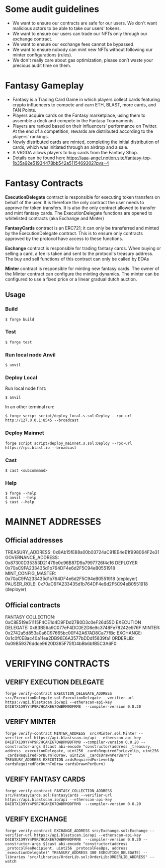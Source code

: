 # Some audit guidelines

- We want to ensure our contracts are safe for our users. We don't want malicious actors to be able to take our users' tokens.
- We want to ensure our users can trade our NFTs only through our exchange contract.
- We want to ensure our exchange fees cannot be bypassed.
- We want to ensure nobody can mint new NFTs without following our minter configurations (rules).
- We don't really care about gas optimization, please don’t waste your precious audit time on them.

# Fantasy Gameplay 
- Fantasy is a Trading Card Game in which players collect cards featuring crypto influencers to compete and earn ETH, BLAST, more cards, and FAN Points.
- Players acquire cards on the Fantasy marketplace, using them to assemble a deck and compete in the Fantasy Tournaments.
- Players are ranked based on their influencers' performance on Twitter. At the end of a competition, rewards are distributed according to the players' rankings.
- Newly distributed cards are minted, completing the initial distribution of cards, which was initiated through an airdrop and a sale.
- A VRGDA allows players to buy cards from the Fantasy Shop.
- Details can be found here https://aaa-angel.notion.site/fantasy-top-1b35a92e51934478bb542a5115469302?pvs=4


# Fantasy Contracts

**ExecutionDelegate** contract is responsible for executing token transfers on behalf of the user. It is therefore the only contract the user needs to approve for token transfers. It is also the only contract allowed to transfer and mint fantasy cards. The ExecutionDelegate functions are opened to whitelisted contracts (aka Exchange and Minter)

**FantasyCards** contract is an ERC721; it can only be transferred and minted by the ExecutionDelegate contract. This is to ensure only contracts approved by the protocol have access to these functions.

**Exchange** contract is responsible for trading fantasy cards. When buying or selling a card, a fee is taken and sent to the protocol's treasury address. The buy and sell functions of this contract can only be called by EOAs

**Minter** contract is responsible for minting new fantasy cards. The owner of the Minter contract can configure the minting dynamics. The minter can be configured to use a fixed price or a linear gradual dutch auction.

## Usage

### Build

```shell
$ forge build
```

### Test

```shell
$ forge test
```

### Run local node Anvil

```shell
$ anvil
```

### Deploy Local

Run local node first:

```shell
$ anvil
```

In an other terminal run:

```shell
$ forge script script/deploy_local.s.sol:Deploy --rpc-url http://127.0.0.1:8545 --broadcast
```

### Deploy Mainnet
```shell
forge script script/deploy_mainnet.s.sol:Deploy --rpc-url https://rpc.blast.io --broadcast
```

### Cast

```shell
$ cast <subcommand>
```

### Help

```shell
$ forge --help
$ anvil --help
$ cast --help
```


# MAINNET ADDRESSES

## Official addresses
TREASURY_ADDRESS:  0x8Ab15fE88a00b03724aC91EE4eE1f998064F2e31
GOVERNANCE_ADDRESS:  0x87300D35353D21479e0c96B87D9a7997726f4c16
DEPLOYER 0x70aC9FA233435d1b764DF4e6d2F5C94eB0551918
MINT_CONFIG_MASTER: 0x70aC9FA233435d1b764DF4e6d2F5C94eB0551918 (deployer)
PAUSER_ROLE: 0x70aC9FA233435d1b764DF4e6d2F5C94eB0551918 (deployer)

## Official contracts
FANTASY COLLECTION:  0xC8E519e51115F4CE1d4D9FDd27B0D3c0eF26d55D
EXECUTION DELEGATE:  0x83B56a9C077eF4DC0E2D8e9c3748Fe78242e976F
MINTER:  0x2742a5d853a0a6C97665bc00F42A67AD8Ca77fBc
EXCHANGE:  0x1c0f0E8ac40a11ea2DB96E6A3577bDDd15839fa1
ORDERLIB: 0x09B59376ddce9620D385F75fD4bBb6b1B5C3A6F0



# VERIFYING CONTRACTS

## VERIFY EXECUTION DELEGATE
```shell
forge verify-contract EXECUTION_DELEGATE_ADDRESS src/ExecutionDelegate.sol:ExecutionDelegate --verifier-url https://api.blastscan.io/api --etherscan-api-key D4IBTX1D9YY4P9R7HCAKE67QWBRM9DFRM8  --compiler-version 0.8.20
```

## VERIFY MINTER
```shell
forge verify-contract MINTER_ADDRESS  src/Minter.sol:Minter --verifier-url https://api.blastscan.io/api --etherscan-api-key D4IBTX1D9YY4P9R7HCAKE67QWBRM9DFRM8 --compiler-version 0.8.20 --constructor-args $(cast abi-encode "constructor(address _treasury, address _executionDelegate, uint256 _cardsRequiredForLevelUp, uint256 _cardsRequiredForBurnToDraw, uint256 _cardsDrawnPerBurn)" TREASURY_ADDRESS EXECUTION ardsRequiredForLevelUp cardsRequiredForBurnToDraw cardsDrawnPerBurn)
```

## VERIFY FANTASY CARDS
```shell
forge verify-contract FANTASY_COLLECTION_ADDRESS src/FantasyCards.sol:FantasyCards --verifier-url https://api.blastscan.io/api --etherscan-api-key D4IBTX1D9YY4P9R7HCAKE67QWBRM9DFRM8  --compiler-version 0.8.20
```

## VERIFY EXCHANGE

```shell
forge verify-contract EXCHANGE_ADDRESS src/Exchange.sol:Exchange --verifier-url https://api.blastscan.io/api --etherscan-api-key D4IBTX1D9YY4P9R7HCAKE67QWBRM9DFRM8  --compiler-version 0.8.20 --constructor-args $(cast abi-encode "constructor(address _protocolFeeRecipient, uint256 _protocolFeeBps, address _executionDelegate)" TREASURY_ADDRESS 300 EXECUTION_DELEGATE) --libraries "src/libraries/OrderLib.sol:OrderLib:ORDERLIB_ADDRESS" --watch
```







